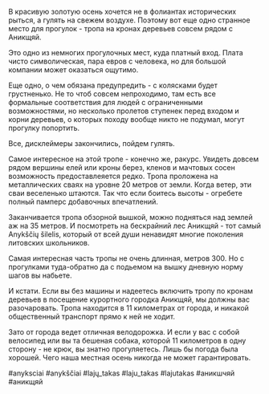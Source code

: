 В красивую золотую осень хочется не в фолиантах исторических рыться, а гулять на свежем воздухе. Поэтому вот еще одно странное место для прогулок - тропа на кронах деревьев совсем рядом с Аникщяй.

Это одно из немногих прогулочных мест, куда платный вход. Плата чисто символическая, пара евров с человека, но для большой компании может оказаться ощутимо.

Еще одно, о чем обязана предупредить - с колясками будет грустненько. Не то чтоб совсем непроходимо, там есть все формальные соответствия для людей с ограниченными возможностями, но несколько пролетов ступенек перед входом и корни деревьев, о которых походу вообще никто не подумал, могут прогулку попортить.

Все, дисклеймеры закончились, пойдем гулять.

Самое интересное на этой тропе - конечно же, ракурс. Увидеть довсем рядом вершины елей или кроны берез, кленов и мачтовых сосен возможность предоставлеяется редко. Тропа проложена на металлических сваях на уровне 20 метров от земли. Когда ветер, эти сваи веселенько штаются. Так что если боитесь высоты - огребете полный памперс добавочных впечатлений.

Заканчивается тропа обзорной вышкой, можно подняться над землей аж на 35 метров. И посмотреть на бескрайний лес Аникщяй - тот самый Anykščių šilelis, который от всей души ненавидят многие поколения литовских школьников.

Самая интересная часть тропы не очень длинная, метров 300. Но с прогулками туда-обратно да с подьемом на вышку дневную норму шагов вы набьете.

И кстати. Если вы без машины и надеетесь включить тропу по кронам деревьев в посещение курортного городка Аникщяй, мы должны вас разочаровать. Тропа находится в 11 километрах от города, и никакой общественный транспорт прямо к ней не ходит.

Зато от города ведет отличная велодорожка. И если у вас с собой велосипед или вы та бешеная собака, которой 11 километров в одну сторону - не крюк, вы знатно прогуляетесь. Лишь бы погода была хорошей. Чего наша местная осень никогда не может гарантировать.

#anyksciai #anykščiai #lajų_takas #laju_takas #lajutakas #аникшчяй #аникщяй

